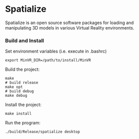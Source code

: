 # Spatialize

Spatialize is an open source software packages for loading and manipulating 3D models in various Virtual Reality environments.

### Build and Install

Set environment variables (i.e. execute in .bashrc)
  ```
  export MinVR_DIR=/path/to/install/MinVR
  ```

Build the project:
  ```
  make
  # build release
  make opt
  # build debug
  make debug
  ```

Install the project:
  ```
  make install
  ```

Run the program:
  ```
  ./build/Release/spatialize desktop
  ```

